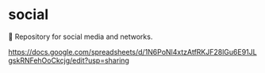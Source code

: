 # social
💬 Repository for social media and networks.

https://docs.google.com/spreadsheets/d/1N6PoNl4xtzAtfRKJF28lGu6E91JLgskRNFehOoCkcjg/edit?usp=sharing

